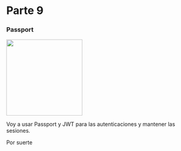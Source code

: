 # Parte 9
### Passport

<img src="https://cdn.icon-icons.com/icons2/885/PNG/512/9th_icon-icons.com_68912.png" width="200">

Voy a usar Passport y JWT para las autenticaciones y mantener las sesiones.

Por suerte 
